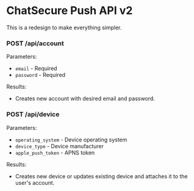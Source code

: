 # ChatSecure Push API v2

This is a redesign to make everything simpler.

### POST /api/account

Parameters:
	
* `email` - Required
* `password` - Required

Results:

* Creates new account with desired email and password.

### POST /api/device

Parameters:

* `operating_system` - Device operating system
* `device_type` - Device manufacturer
* `apple_push_token` - APNS token

Results:

* Creates new device or updates existing device and attaches it to the user's account.




